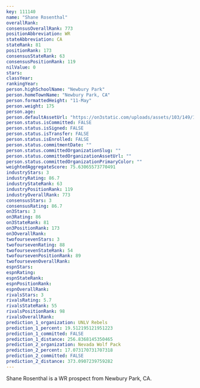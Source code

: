 ```yaml
---
key: 111140
name: "Shane Rosenthal"
overallRank: 
consensusOverallRank: 773
positionAbbreviation: WR
stateAbbreviation: CA
stateRank: 81
positionRank: 173
consensusStateRank: 63
consensusPositionRank: 119
nilValue: 0
stars: 
classYear: 
rankingYear: 
person.highSchoolName: "Newbury Park"
person.homeTownName: "Newbury Park, CA"
person.formattedHeight: "11-May"
person.weight: 175
person.age: 
person.defaultAssetUrl: "https://on3static.com/uploads/assets/103/149/149103.png"
person.status.isCommitted: FALSE
person.status.isSigned: FALSE
person.status.isTransfer: FALSE
person.status.isEnrolled: FALSE
person.status.commitmentDate: ""
person.status.committedOrganizationSlug: ""
person.status.committedOrganizationAssetUrl: ""
person.status.committedOrganizationPrimaryColor: ""
weightedAggregateScore: 75.63065573770491
industryStars: 3
industryRating: 86.7
industryStateRank: 63
industryPositionRank: 119
industryOverallRank: 773
consensusStars: 3
consensusRating: 86.7
on3Stars: 3
on3Rating: 86
on3StateRank: 81
on3PositionRank: 173
on3OverallRank: 
twofoursevenStars: 3
twofoursevenRating: 88
twofoursevenStateRank: 54
twofoursevenPositionRank: 89
twofoursevenOverallRank: 
espnStars: 
espnRating: 
espnStateRank: 
espnPositionRank: 
espnOverallRank: 
rivalsStars: 3
rivalsRating: 5.7
rivalsStateRank: 55
rivalsPositionRank: 98
rivalsOverallRank: 
prediction_1_organization: UNLV Rebels
prediction_1_percent: 19.512195121951223
prediction_1_committed: FALSE
prediction_1_distance: 256.8368145350465
prediction_2_organization: Nevada Wolf Pack
prediction_2_percent: 17.073170731707318
prediction_2_committed: FALSE
prediction_2_distance: 373.0907239759282
---
```

Shane Rosenthal is a WR prospect from Newbury Park, CA.